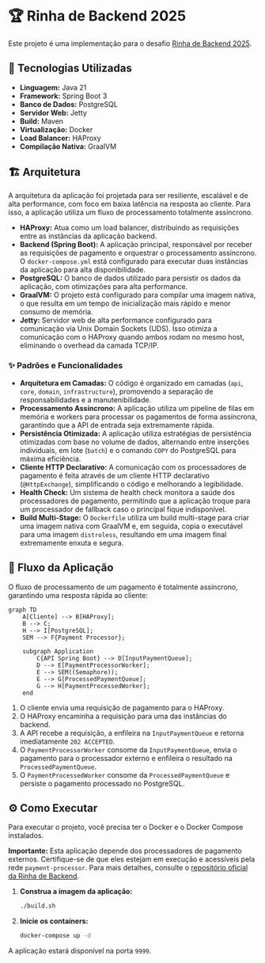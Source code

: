# 🏆 Rinha de Backend 2025

Este projeto é uma implementação para o desafio [Rinha de Backend 2025](https://github.com/zanfranceschi/rinha-de-backend-2025/blob/main/INSTRUCOES.md).

## 🚀 Tecnologias Utilizadas

- **Linguagem:** Java 21
- **Framework:** Spring Boot 3
- **Banco de Dados:** PostgreSQL
- **Servidor Web:** Jetty
- **Build:** Maven
- **Virtualização:** Docker
- **Load Balancer:** HAProxy
- **Compilação Nativa:** GraalVM

## 🏗️ Arquitetura

A arquitetura da aplicação foi projetada para ser resiliente, escalável e de alta performance, com foco em baixa latência na resposta ao cliente. Para isso, a aplicação utiliza um fluxo de processamento totalmente assíncrono.

- **HAProxy:** Atua como um load balancer, distribuindo as requisições entre as instâncias da aplicação backend.
- **Backend (Spring Boot):** A aplicação principal, responsável por receber as requisições de pagamento e orquestrar o processamento assíncrono. O `docker-compose.yml` está configurado para executar duas instâncias da aplicação para alta disponibilidade.
- **PostgreSQL:** O banco de dados utilizado para persistir os dados da aplicação, com otimizações para alta performance.
- **GraalVM:** O projeto está configurado para compilar uma imagem nativa, o que resulta em um tempo de inicialização mais rápido e menor consumo de memória.
- **Jetty:** Servidor web de alta performance configurado para comunicação via Unix Domain Sockets (UDS). Isso otimiza a comunicação com o HAProxy quando ambos rodam no mesmo host, eliminando o overhead da camada TCP/IP.

### ✨ Padrões e Funcionalidades

- **Arquitetura em Camadas:** O código é organizado em camadas (`api`, `core`, `domain`, `infrastructure`), promovendo a separação de responsabilidades e a manutenibilidade.
- **Processamento Assíncrono:** A aplicação utiliza um pipeline de filas em memória e workers para processar os pagamentos de forma assíncrona, garantindo que a API de entrada seja extremamente rápida.
- **Persistência Otimizada:** A aplicação utiliza estratégias de persistência otimizadas com base no volume de dados, alternando entre inserções individuais, em lote (`batch`) e o comando `COPY` do PostgreSQL para máxima eficiência.
- **Cliente HTTP Declarativo:** A comunicação com os processadores de pagamento é feita através de um cliente HTTP declarativo (`@HttpExchange`), simplificando o código e melhorando a legibilidade.
- **Health Check:** Um sistema de health check monitora a saúde dos processadores de pagamento, permitindo que a aplicação troque para um processador de fallback caso o principal fique indisponível.
- **Build Multi-Stage:** O `Dockerfile` utiliza um build multi-stage para criar uma imagem nativa com GraalVM e, em seguida, copia o executável para uma imagem `distroless`, resultando em uma imagem final extremamente enxuta e segura.

## 🌊 Fluxo da Aplicação

O fluxo de processamento de um pagamento é totalmente assíncrono, garantindo uma resposta rápida ao cliente:

```mermaid
graph TD
    A[Cliente] --> B[HAProxy];
    B --> C;
    H --> I[PostgreSQL];
    SEM --> F{Payment Processor};

    subgraph Application
        C{API Spring Boot} --> D[InputPaymentQueue];
        D --> E[PaymentProcessorWorker];
        E --> SEM((Semaphore));
        E --> G[ProcessedPaymentQueue];
        G --> H[PaymentProcessedWorker];
    end
```

1.  O cliente envia uma requisição de pagamento para o HAProxy.
2.  O HAProxy encaminha a requisição para uma das instâncias do backend.
3.  A API recebe a requisição, a enfileira na `InputPaymentQueue` e retorna imediatamente `202 ACCEPTED`.
4.  O `PaymentProcessorWorker` consome da `InputPaymentQueue`, envia o pagamento para o processador externo e enfileira o resultado na `ProcessedPaymentQueue`.
5.  O `PaymentProcessedWorker` consome da `ProcessedPaymentQueue` e persiste o pagamento processado no PostgreSQL.

## ⚙️ Como Executar

Para executar o projeto, você precisa ter o Docker e o Docker Compose instalados.

**Importante:** Esta aplicação depende dos processadores de pagamento externos. Certifique-se de que eles estejam em execução e acessíveis pela rede `payment-processor`. Para mais detalhes, consulte o [repositório oficial da Rinha de Backend](https://github.com/zanfranceschi/rinha-de-backend-2025).

1. **Construa a imagem da aplicação:**
   ```bash
   ./build.sh
   ```

2. **Inicie os containers:**
   ```bash
   docker-compose up -d
   ```

A aplicação estará disponível na porta `9999`.
